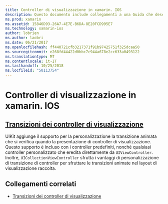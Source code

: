 ```yaml
---
title: Controller di visualizzazione in xamarin. IOS
description: Questo documento include collegamenti a una Guida che descrive come personalizzare le transizioni animate tra i controller di visualizzazione in xamarin. IOS.
ms.prod: xamarin
ms.assetid: 15846D93-26A7-4E7E-B6DA-8E20FCD995E7
ms.technology: xamarin-ios
author: lobrien
ms.author: laobri
ms.date: 06/21/2017
ms.openlocfilehash: ff440721cfb3217371f91b97425751f325dcaa50
ms.sourcegitcommit: e268fd44422d0bbc7c944a678e2cc633a0493122
ms.translationtype: MT
ms.contentlocale: it-IT
ms.lasthandoff: 10/25/2018
ms.locfileid: "50113754"
---
```

# <a name="view-controllers-in-xamarinios"></a>Controller di visualizzazione in xamarin. IOS

## <a name="view-controller-transitionstransitionsmd"></a>[Transizioni dei controller di visualizzazione](transitions.md)

UIKit aggiunge il supporto per la personalizzazione la transizione animata che si verifica quando la presentazione di controller di visualizzazione. Questo supporto è incluso con i controller predefiniti, nonché qualsiasi controller personalizzato che eredita direttamente da `UIViewController`. Inoltre, `UICollectionViewController` sfrutta i vantaggi di personalizzazione di transizione di controller per sfruttare le transizioni animate nel layout di visualizzazione raccolta.

## <a name="related-links"></a>Collegamenti correlati

- [Transizioni dei controller di visualizzazione](~/ios/user-interface/ios-ui/view-controllers/transitions.md)
